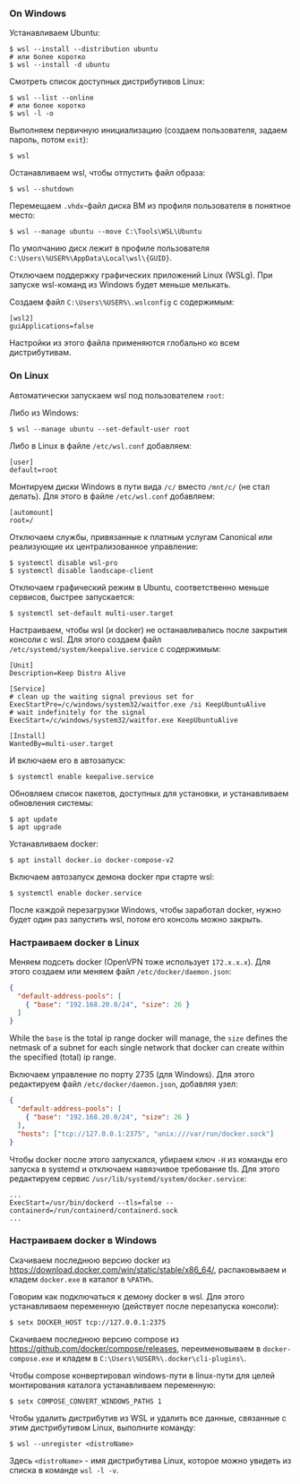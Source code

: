 ### On Windows

Устанавливаем Ubuntu:

```shell
$ wsl --install --distribution ubuntu
# или более коротко
$ wsl --install -d ubuntu
```

Смотреть список доступных дистрибутивов Linux:

```shell
$ wsl --list --online
# или более коротко
$ wsl -l -o
```

Выполняем первичную инициализацию (создаем пользователя, задаем пароль, потом `exit`):

```shell
$ wsl
```

Останавливаем wsl, чтобы отпустить файл образа:

```shell
$ wsl --shutdown
```

Перемещаем `.vhdx`-файл диска ВМ из профиля пользователя в понятное место:

```shell
$ wsl --manage ubuntu --move C:\Tools\WSL\Ubuntu
```

По умолчанию диск лежит в профиле пользователя `C:\Users\%USER%\AppData\Local\wsl\{GUID}`.

Отключаем поддержку графических приложений Linux (WSLg). При запуске wsl-команд из Windows будет меньше мелькать.

Создаем файл `С:\Users\%USER%\.wslconfig` с содержимым:

```shell
[wsl2]
guiApplications=false
```

Настройки из этого файла применяются глобально ко всем дистрибутивам.

### On Linux

Автоматически запускаем wsl под пользователем `root`:

Либо из Windows:

```shell
$ wsl --manage ubuntu --set-default-user root
```

Либо в Linux в файле `/etc/wsl.conf` добавляем:

```shell
[user]
default=root
```

Монтируем диски Windows в пути вида `/c/` вместо `/mnt/c/` (не стал делать). Для этого в файле `/etc/wsl.conf` добавляем:

```shell
[automount]
root=/
```

Отключаем службы, привязанные к платным услугам Canonical или реализующие их централизованное управление:

```shell
$ systemctl disable wsl-pro
$ systemctl disable landscape-client
```
Отключаем графический режим в Ubuntu, соответственно меньше сервисов, быстрее запускается:

```shell
$ systemctl set-default multi-user.target
```

Настраиваем, чтобы wsl (и docker) не останавливались после закрытия консоли с wsl. Для этого создаем файл `/etc/systemd/system/keepalive.service` с содержимым:

```shell
[Unit]
Description=Keep Distro Alive

[Service]
# clean up the waiting signal previous set for
ExecStartPre=/c/windows/system32/waitfor.exe /si KeepUbuntuAlive
# wait indefinitely for the signal
ExecStart=/c/windows/system32/waitfor.exe KeepUbuntuAlive

[Install]
WantedBy=multi-user.target
```

И включаем его в автозапуск:

```shell
$ systemctl enable keepalive.service
```

Обновляем список пакетов, доступных для установки, и устанавливаем обновления системы:

```shell
$ apt update
$ apt upgrade
```

Устанавливаем docker:

```shell
$ apt install docker.io docker-compose-v2
```

Включаем автозапуск демона docker при старте wsl:

```shell
$ systemctl enable docker.service
```

После каждой перезагрузки Windows, чтобы заработал docker, нужно будет один раз запустить wsl, потом его консоль можно закрыть.

### Настраиваем docker в Linux

Меняем подсеть docker (OpenVPN тоже использует `172.x.x.x`). Для этого создаем или меняем файл `/etc/docker/daemon.json`:

```json
{
  "default-address-pools": [
    { "base": "192.168.20.0/24", "size": 26 }
  ]
}
```

While the `base` is the total ip range docker will manage, the `size` defines the netmask of a subnet for each single network that docker can create within the specified (total) ip range.

Включаем управление по порту 2735 (для Windows). Для этого редактируем файл `/etc/docker/daemon.json`, добавляя узел:

```json
{
  "default-address-pools": [
    { "base": "192.168.20.0/24", "size": 26 }
  ],
  "hosts": ["tcp://127.0.0.1:2375", "unix:///var/run/docker.sock"]
}
```

Чтобы docker после этого запускался, убираем ключ `-H`  из команды его запуска в systemd и отключаем навязчивое требование tls. Для этого редактируем сервис `/usr/lib/systemd/system/docker.service`:

```shell
...
ExecStart=/usr/bin/dockerd --tls=false --containerd=/run/containerd/containerd.sock
...
```

### Настраиваем docker в Windows

Скачиваем последнюю версию docker из https://download.docker.com/win/static/stable/x86_64/, распаковываем и кладем `docker.exe` в каталог в `%PATH%`.

Говорим как подключаться к демону docker в wsl. Для этого устанавливаем переменную (действует после перезапуска консоли):

```shell
$ setx DOCKER_HOST tcp://127.0.0.1:2375
```

Скачиваем последнюю версию compose из https://github.com/docker/compose/releases, переименовываем в `docker-compose.exe` и кладем в `C:\Users\%USER%\.docker\cli-plugins\`.

Чтобы compose конвертировал windows-пути в linux-пути для целей монтирования каталога устанавливаем переменную:

```shell
$ setx COMPOSE_CONVERT_WINDOWS_PATHS 1
```

Чтобы удалить дистрибутив из WSL и удалить все данные, связанные с этим дистрибутивом Linux, выполните команду:

```shell
$ wsl --unregister <distroName>
```

Здесь `<distroName>` - имя дистрибутива Linux, которое можно увидеть из списка в команде `wsl -l -v`.